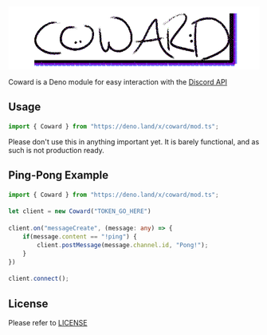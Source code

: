 ![Coward](img/logo.png)

Coward is a Deno module for easy interaction with the [Discord API](https://discordapp.com/developers/docs/intro "Discord API")

## Usage

```typescript
import { Coward } from "https://deno.land/x/coward/mod.ts";
```
Please don't use this in anything important yet. It is barely functional, and as such is not production ready.

## Ping-Pong Example

```typescript
import { Coward } from "https://deno.land/x/coward/mod.ts";

let client = new Coward("TOKEN_GO_HERE")

client.on("messageCreate", (message: any) => {
    if(message.content == "!ping") {
        client.postMessage(message.channel.id, "Pong!");
    }
})

client.connect();
```

## License

Please refer to [LICENSE](LICENSE)
